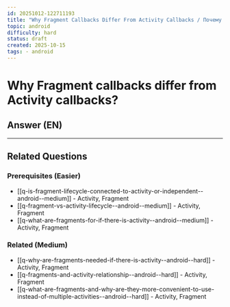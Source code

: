```yaml
---
id: 20251012-122711193
title: "Why Fragment Callbacks Differ From Activity Callbacks / Почему колбэки Fragment отличаются от колбэков Activity"
topic: android
difficulty: hard
status: draft
created: 2025-10-15
tags: - android
---
```

# Why Fragment callbacks differ from Activity callbacks?

## Answer (EN)

---

## Related Questions

### Prerequisites (Easier)
- [[q-is-fragment-lifecycle-connected-to-activity-or-independent--android--medium]] - Activity, Fragment
- [[q-fragment-vs-activity-lifecycle--android--medium]] - Activity, Fragment
- [[q-what-are-fragments-for-if-there-is-activity--android--medium]] - Activity, Fragment

### Related (Medium)
- [[q-why-are-fragments-needed-if-there-is-activity--android--hard]] - Activity, Fragment
- [[q-fragments-and-activity-relationship--android--hard]] - Activity, Fragment
- [[q-what-are-fragments-and-why-are-they-more-convenient-to-use-instead-of-multiple-activities--android--hard]] - Activity, Fragment
